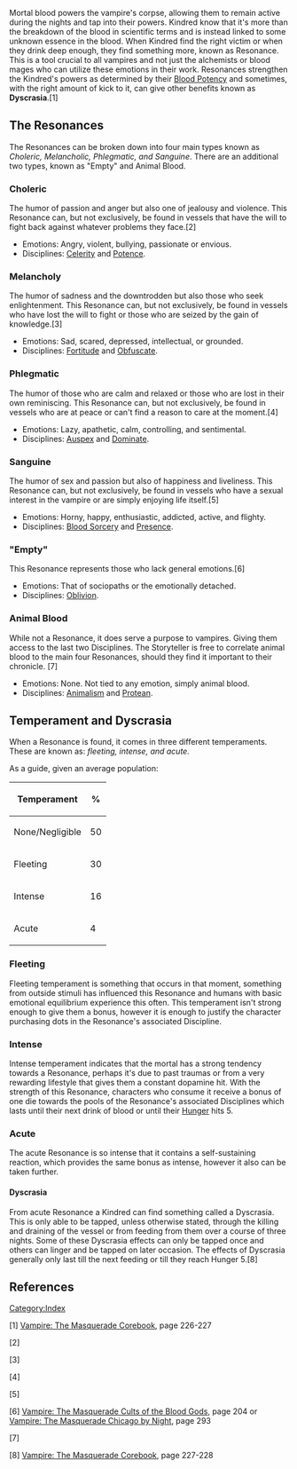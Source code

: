 Mortal blood powers the vampire's corpse, allowing them to remain active
during the nights and tap into their powers. Kindred know that it's more
than the breakdown of the blood in scientific terms and is instead
linked to some unknown essence in the blood. When Kindred find the right
victim or when they drink deep enough, they find something more, known
as Resonance. This is a tool crucial to all vampires and not just the
alchemists or blood mages who can utilize these emotions in their work.
Resonances strengthen the Kindred's powers as determined by their
[Blood Potency](./blood_potency.md) and sometimes, with the right amount of kick to it, can give
other benefits known as **Dyscrasia**.[1]

## The Resonances

The Resonances can be broken down into four main types known as
<i>Choleric, Melancholic, Phlegmatic, and Sanguine</i>. There are an
additional two types, known as "Empty" and Animal Blood.

### Choleric

The humor of passion and anger but also one of jealousy and violence.
This Resonance can, but not exclusively, be found in vessels that have
the will to fight back against whatever problems they face.[2]

- Emotions: Angry, violent, bullying, passionate or envious.
- Disciplines:
  [Celerity](./celerity.md) and
  [Potence](./potence.md).

### Melancholy

The humor of sadness and the downtrodden but also those who seek
enlightenment. This Resonance can, but not exclusively, be found in
vessels who have lost the will to fight or those who are seized by the
gain of knowledge.[3]

- Emotions: Sad, scared, depressed, intellectual, or grounded.
- Disciplines:
  [Fortitude](./fortitude.md)
  and
  [Obfuscate](./obfuscate.md).

### Phlegmatic

The humor of those who are calm and relaxed or those who are lost in
their own reminiscing. This Resonance can, but not exclusively, be found
in vessels who are at peace or can't find a reason to care at the
moment.[4]

- Emotions: Lazy, apathetic, calm, controlling, and sentimental.
- Disciplines:
  [Auspex](./auspex.md) and
  [Dominate](./dominate.md).

### Sanguine

The humor of sex and passion but also of happiness and liveliness. This
Resonance can, but not exclusively, be found in vessels who have a
sexual interest in the vampire or are simply enjoying life itself.[5]

- Emotions: Horny, happy, enthusiastic, addicted, active, and flighty.
- Disciplines:
  [Blood Sorcery](./blood_sorcery.md) and
  [Presence](./presence.md).

### "Empty"

This Resonance represents those who lack general emotions.[6]

- Emotions: That of sociopaths or the emotionally detached.
- Disciplines:
  [Oblivion](./oblivion.md).

### Animal Blood

While not a Resonance, it does serve a purpose to vampires. Giving them
access to the last two Disciplines. The Storyteller is free to correlate
animal blood to the main four Resonances, should they find it important
to their chronicle. [7]

- Emotions: None. Not tied to any emotion, simply animal blood.
- Disciplines:
  [Animalism](./animalism.md)
  and [Protean](./protean.md).

## Temperament and Dyscrasia

When a Resonance is found, it comes in three different temperaments.
These are known as: <i>fleeting, intense, and acute.</i>

As a guide, given an average population:

<table>
<thead>
<tr>
<th><p>Temperament</p></th>
<th><p>%</p></th>
</tr>
</thead>
<tbody>
<tr>
<td><p>None/Negligible</p></td>
<td><p>50</p></td>
</tr>
<tr>
<td><p>Fleeting</p></td>
<td><p>30</p></td>
</tr>
<tr>
<td><p>Intense</p></td>
<td><p>16</p></td>
</tr>
<tr>
<td><p>Acute</p></td>
<td><p>4</p></td>
</tr>
</tbody>
</table>

### Fleeting

Fleeting temperament is something that occurs in that moment, something
from outside stimuli has influenced this Resonance and humans with basic
emotional equilibrium experience this often. This temperament isn't
strong enough to give them a bonus, however it is enough to justify the
character purchasing dots in the Resonance's associated Discipline.

### Intense

Intense temperament indicates that the mortal has a strong tendency
towards a Resonance, perhaps it's due to past traumas or from a very
rewarding lifestyle that gives them a constant dopamine hit. With the
strength of this Resonance, characters who consume it receive a bonus of
one die towards the pools of the Resonance's associated Disciplines
which lasts until their next drink of blood or until their
<a href="Hunger_system" class="wikilink" title="Hunger">Hunger</a> hits
5.

### Acute

The acute Resonance is so intense that it contains a self-sustaining
reaction, which provides the same bonus as intense, however it also can
be taken further.

#### Dyscrasia

From acute Resonance a Kindred can find something called a Dyscrasia.
This is only able to be tapped, unless otherwise stated, through the
killing and draining of the vessel or from feeding from them over a
course of three nights. Some of these Dyscrasia effects can only be
tapped once and others can linger and be tapped on later occasion. The
effects of Dyscrasia generally only last till the next feeding or till
they reach Hunger 5.[8]

## References

<a href="Category:Index" class="wikilink"
title="Category:Index">Category:Index</a>

[1] <a href="Vampire:_The_Masquerade_Corebook" class="wikilink"
title="Vampire: The Masquerade Corebook">Vampire: The Masquerade
Corebook</a>, page 226-227

[2]

[3]

[4]

[5]

[6] <a href="Vampire:_The_Masquerade_Cults_of_the_Blood_Gods"
class="wikilink"
title="Vampire: The Masquerade Cults of the Blood Gods">Vampire: The
Masquerade Cults of the Blood Gods</a>, page 204 or
<a href="Vampire:_The_Masquerade_Chicago_by_Night" class="wikilink"
title="Vampire: The Masquerade Chicago by Night">Vampire: The Masquerade
Chicago by Night</a>, page 293

[7]

[8] <a href="Vampire:_The_Masquerade_Corebook" class="wikilink"
title="Vampire: The Masquerade Corebook">Vampire: The Masquerade
Corebook</a>, page 227-228
